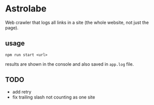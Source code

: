 # Astrolabe

Web crawler that logs all links in a site (the whole website, not just the page).

## usage

`npm run start <url>`

results are shown in the console and also saved in `app.log` file.

## TODO

-   add retry
-   fix trailing slash not counting as one site
